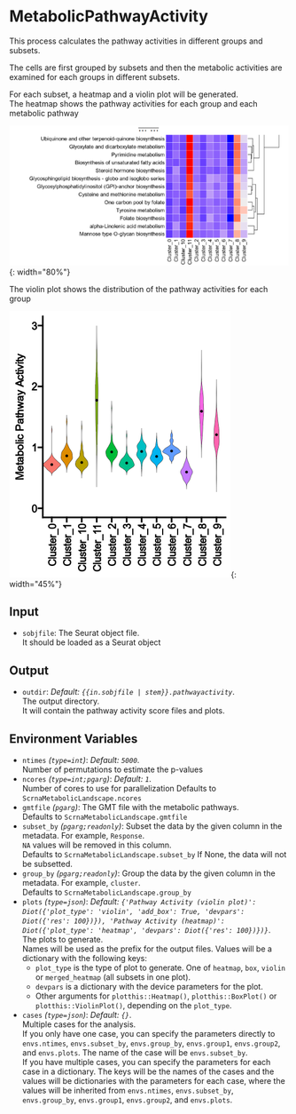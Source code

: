 # MetabolicPathwayActivity

This process calculates the pathway activities in different groups and subsets.

The cells are first grouped by subsets and then the metabolic activities are
examined for each groups in different subsets.<br />

For each subset, a heatmap and a violin plot will be generated.<br />
The heatmap shows the pathway activities for each group and each metabolic pathway

![MetabolicPathwayActivity_heatmap](images/MetabolicPathwayActivity_heatmap.png){: width="80%"}

The violin plot shows the distribution of the pathway activities for each group

![MetabolicPathwayActivity_violin](images/MetabolicPathwayActivity_violin.png){: width="45%"}

## Input

- `sobjfile`:
    The Seurat object file.<br />
    It should be loaded as a Seurat object

## Output

- `outdir`: *Default: `{{in.sobjfile | stem}}.pathwayactivity`*. <br />
    The output directory.<br />
    It will contain the pathway activity score files and plots.<br />

## Environment Variables

- `ntimes` *(`type=int`)*: *Default: `5000`*. <br />
    Number of permutations to estimate the p-values
- `ncores` *(`type=int;pgarg`)*: *Default: `1`*. <br />
    Number of cores to use for parallelization
    Defaults to `ScrnaMetabolicLandscape.ncores`
- `gmtfile` *(`pgarg`)*:
    The GMT file with the metabolic pathways.<br />
    Defaults to `ScrnaMetabolicLandscape.gmtfile`
- `subset_by` *(`pgarg;readonly`)*:
    Subset the data by the given column in the
    metadata. For example, `Response`.<br />
    `NA` values will be removed in this column.<br />
    Defaults to `ScrnaMetabolicLandscape.subset_by`
    If None, the data will not be subsetted.<br />
- `group_by` *(`pgarg;readonly`)*:
    Group the data by the given column in the
    metadata. For example, `cluster`.<br />
    Defaults to `ScrnaMetabolicLandscape.group_by`
- `plots` *(`type=json`)*: *Default: `{'Pathway Activity (violin plot)': Diot({'plot_type': 'violin', 'add_box': True, 'devpars': Diot({'res': 100})}), 'Pathway Activity (heatmap)': Diot({'plot_type': 'heatmap', 'devpars': Diot({'res': 100})})}`*. <br />
    The plots to generate.<br />
    Names will be used as the prefix for the output files. Values will be
    a dictionary with the following keys:<br />
    * `plot_type` is the type of plot to generate. One of `heatmap`,
    `box`, `violin` or `merged_heatmap` (all subsets in one plot).<br />
    * `devpars` is a dictionary with the device parameters for the plot.<br />
    * Other arguments for `plotthis::Heatmap()`, `plotthis::BoxPlot()`
    or `plotthis::ViolinPlot()`, depending on the `plot_type`.<br />
- `cases` *(`type=json`)*: *Default: `{}`*. <br />
    Multiple cases for the analysis.<br />
    If you only have one case, you can specify the parameters directly to
    `envs.ntimes`, `envs.subset_by`, `envs.group_by`, `envs.group1`,
    `envs.group2`, and `envs.plots`. The name of the case will be
    `envs.subset_by`.<br />
    If you have multiple cases, you can specify the parameters for each case
    in a dictionary. The keys will be the names of the cases and the values
    will be dictionaries with the parameters for each case, where the values
    will be inherited from `envs.ntimes`, `envs.subset_by`, `envs.group_by`,
    `envs.group1`, `envs.group2`, and `envs.plots`.<br />

